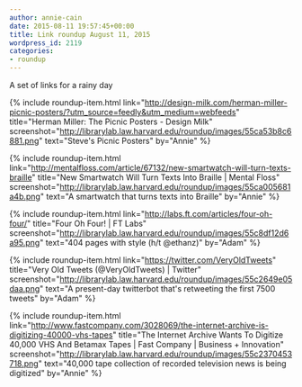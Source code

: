 ```yaml
---
author: annie-cain
date: 2015-08-11 19:57:45+00:00
title: Link roundup August 11, 2015
wordpress_id: 2119
categories:
- roundup
---
```


A set of links for a rainy day

{% include roundup-item.html
  link="http://design-milk.com/herman-miller-picnic-posters/?utm_source=feedly&utm_medium=webfeeds"
  title="Herman Miller: The Picnic Posters - Design Milk"
  screenshot="http://librarylab.law.harvard.edu/roundup/images/55ca53b8c6881.png"
  text="Steve's Picnic Posters"
  by="Annie"
%}

{% include roundup-item.html
  link="http://mentalfloss.com/article/67132/new-smartwatch-will-turn-texts-braille"
  title="New Smartwatch Will Turn Texts Into Braille | Mental Floss"
  screenshot="http://librarylab.law.harvard.edu/roundup/images/55ca005681a4b.png"
  text="A smartwatch that turns texts into Braille"
  by="Annie"
%}

{% include roundup-item.html
  link="http://labs.ft.com/articles/four-oh-four/"
  title="Four Oh Four! | FT Labs"
  screenshot="http://librarylab.law.harvard.edu/roundup/images/55c8df12d6a95.png"
  text="404 pages with style (h/t @ethanz)"
  by="Adam"
%}

{% include roundup-item.html
  link="https://twitter.com/VeryOldTweets"
  title="Very Old Tweets (@VeryOldTweets) | Twitter"
  screenshot="http://librarylab.law.harvard.edu/roundup/images/55c2649e05daa.png"
  text="A present-day twitterbot that's retweeting the first 7500 tweets"
  by="Adam"
%}

{% include roundup-item.html
  link="http://www.fastcompany.com/3028069/the-internet-archive-is-digitizing-40000-vhs-tapes"
  title="The Internet Archive Wants To Digitize 40,000 VHS And Betamax Tapes | Fast Company | Business + Innovation"
  screenshot="http://librarylab.law.harvard.edu/roundup/images/55c2370453718.png"
  text="40,000 tape collection of recorded television news is being digitized"
  by="Annie"
%}

